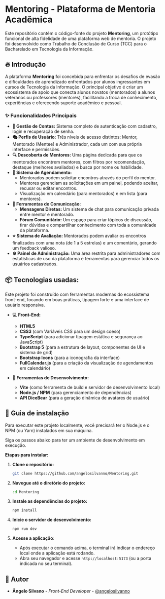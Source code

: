 # Mentoring - Plataforma de Mentoria Acadêmica

Este repositório contém o código-fonte do projeto **Mentoring**, um protótipo funcional de alta fidelidade de uma plataforma web de mentoria. O projeto foi desenvolvido como Trabalho de Conclusão de Curso (TCC) para o Bacharelado em Tecnologia da Informação.

## 🔥 Introdução

A plataforma **Mentoring** foi concebida para enfrentar os desafios de evasão e dificuldades de aprendizado enfrentados por alunos ingressantes em cursos de Tecnologia da Informação. O principal objetivo é criar um ecossistema de apoio que conecta alunos novatos (mentorados) a alunos veteranos ou professores (mentores), facilitando a troca de conhecimento, experiências e oferecendo suporte acadêmico e pessoal.

### ✨ Funcionalidades Principais

*   **👤 Gestão de Contas:** Sistema completo de autenticação com cadastro, login e recuperação de senha.
*   **🎭 Perfis de Usuário:** Três níveis de acesso distintos: Mentor, Mentorado (Mentee) e Administrador, cada um com sua própria interface e permissões.
*   **🔍 Descoberta de Mentores:** Uma página dedicada para que os mentorados encontrem mentores, com filtros por recomendação, destaque (melhores avaliados) e busca por nome ou habilidade.
*   **📅 Sistema de Agendamento:**
    *   Mentorados podem solicitar encontros através do perfil do mentor.
    *   Mentores gerenciam as solicitações em um painel, podendo aceitar, recusar ou editar encontros.
    *   Visualização em calendário (para mentorados) e em lista (para mentores).
*   **💬 Ferramentas de Comunicação:**
    *   **Mensagens Diretas:** Um sistema de chat para comunicação privada entre mentor e mentorado.
    *   **Fórum Comunitário:** Um espaço para criar tópicos de discussão, tirar dúvidas e compartilhar conhecimento com toda a comunidade da plataforma.
*   **⭐ Sistema de Avaliação:** Mentorados podem avaliar os encontros finalizados com uma nota (de 1 a 5 estrelas) e um comentário, gerando um feedback valioso.
*   **⚙️ Painel de Administração:** Uma área restrita para administradores com estatísticas de uso da plataforma e ferramentas para gerenciar todos os usuários cadastrados.

## 📦 Tecnologias usadas:

Este projeto foi construído com ferramentas modernas do ecossistema front-end, focando em boas práticas, tipagem forte e uma interface de usuário responsiva.

*   💻 **Front-End:**
    *   **HTML5**
    *   **CSS3** (com Variáveis CSS para um design coeso)
    *   **TypeScript** (para adicionar tipagem estática e segurança ao JavaScript)
    *   **Bootstrap 5** (para a estrutura de layout, componentes de UI e sistema de grid)
    *   **Bootstrap Icons** (para a iconografia da interface)
    *   **FullCalendar.js** (para a criação da visualização de agendamentos em calendário)

*   🔧 **Ferramentas de Desenvolvimento:**
    *   **Vite** (como ferramenta de build e servidor de desenvolvimento local)
    *   **Node.js / NPM** (para gerenciamento de dependências)
    *   **API DiceBear** (para a geração dinâmica de avatares de usuário)

## 🔨 Guia de instalação

Para executar este projeto localmente, você precisará ter o Node.js e o NPM (ou Yarn) instalados em sua máquina.

Siga os passos abaixo para ter um ambiente de desenvolvimento em execução.

**Etapas para instalar:**

1.  **Clone o repositório:**
    ```bash
    git clone https://github.com/angelosilvanno/Mentoring.git
    ```

2.  **Navegue até o diretório do projeto:**
    ```bash
    cd Mentoring
    ```

3.  **Instale as dependências do projeto:**
    ```bash
    npm install
    ```

4.  **Inicie o servidor de desenvolvimento:**
    ```bash
    npm run dev
    ```

5.  **Acesse a aplicação:**
    *   Após executar o comando acima, o terminal irá indicar o endereço local onde a aplicação está rodando.
    *   Abra seu navegador e acesse `http://localhost:5173` (ou a porta indicada no seu terminal).

  ## 👷 Autor

* **Ângelo Silvano** - *Front-End Developer* - [@angelosilvanno](https://github.com/angelosilvanno)
